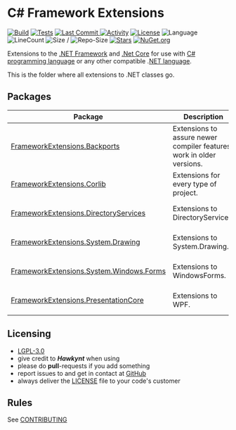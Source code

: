 # C# Framework Extensions
[![Build](https://github.com/Hawkynt/C--FrameworkExtensions/actions/workflows/Build.yml/badge.svg)](https://github.com/Hawkynt/C--FrameworkExtensions/actions/workflows/Build.yml)
[![Tests](https://github.com/Hawkynt/C--FrameworkExtensions/actions/workflows/Tests.yml/badge.svg)](https://github.com/Hawkynt/C--FrameworkExtensions/actions/workflows/Tests.yml)
[![Last Commit](https://img.shields.io/github/last-commit/Hawkynt/C--FrameworkExtensions?branch=master) ![Activity](https://img.shields.io/github/commit-activity/y/Hawkynt/C--FrameworkExtensions?branch=master)](https://github.com/Hawkynt/C--FrameworkExtensions/commits/master)
[![License](https://img.shields.io/badge/License-LGPL_3.0-blue)](https://licenses.nuget.org/LGPL-3.0-or-later)
![Language](https://img.shields.io/github/languages/top/Hawkynt/C--FrameworkExtensions?color=purple)
![LineCount](https://tokei.rs/b1/github/Hawkynt/C--FrameworkExtensions?color=magenta)
![Size](https://img.shields.io/github/languages/code-size/Hawkynt/C--FrameworkExtensions?color=green) / 
![Repo-Size](https://img.shields.io/github/repo-size/Hawkynt/C--FrameworkExtensions?color=red)
[![Stars](https://img.shields.io/github/stars/Hawkynt/C--FrameworkExtensions?color=yellow)](https://github.com/Hawkynt/C--FrameworkExtensions/stargazers)
[![NuGet.org](https://img.shields.io/badge/Packages_on-NuGet.org-dodgerblue)](https://www.nuget.org/profiles/Hawkynt)

Extensions to the [.NET Framework](https://en.wikipedia.org/wiki/.NET_Framework) and [.Net Core](https://en.wikipedia.org/wiki/.NET) for use with [C# programming language](https://en.wikipedia.org/wiki/C_Sharp_(programming_language)) or any other compatible .[NET language](https://en.wikipedia.org/wiki/List_of_.NET_libraries_and_frameworks).

This is the folder where all extensions to .NET classes go.

## Packages

| Package | Description | Version | Downloads |
| --- | --- | --- | --- |
| [FrameworkExtensions.Backports](https://www.nuget.org/packages/FrameworkExtensions.Backports) | Extensions to assure newer compiler features work in older versions. | [![NuGet Version](https://img.shields.io/nuget/v/FrameworkExtensions.Backports)](https://www.nuget.org/packages/FrameworkExtensions.Backports/) | [![NuGet Downloads](https://img.shields.io/nuget/dt/FrameworkExtensions.Backports)](https://www.nuget.org/stats/packages/FrameworkExtensions.Backports?groupby=Version) |
| [FrameworkExtensions.Corlib](https://www.nuget.org/packages/FrameworkExtensions.Corlib) | Extensions for every type of project. | [![NuGet Version](https://img.shields.io/nuget/v/FrameworkExtensions.Corlib)](https://www.nuget.org/packages/FrameworkExtensions.Corlib/) | [![NuGet Dwonloads](https://img.shields.io/nuget/dt/FrameworkExtensions.Corlib)](https://www.nuget.org/stats/packages/FrameworkExtensions.Corlib?groupby=Version) |
| [FrameworkExtensions.DirectoryServices](https://www.nuget.org/packages/FrameworkExtensions.DirectoryServices) | Extensions to DirectoryServices. | [![NuGet Version](https://img.shields.io/nuget/v/FrameworkExtensions.DirectoryServices)](https://www.nuget.org/packages/FrameworkExtensions.DirectoryServices/) | [![NuGet Downloads](https://img.shields.io/nuget/dt/FrameworkExtensions.DirectoryServices)](https://www.nuget.org/stats/packages/FrameworkExtensions.DirectoryServices?groupby=Version) |
| [FrameworkExtensions.System.Drawing](https://www.nuget.org/packages/FrameworkExtensions.System.Drawing) | Extensions to System.Drawing. | [![NuGet Version](https://img.shields.io/nuget/v/FrameworkExtensions.System.Drawing)](https://www.nuget.org/packages/FrameworkExtensions.System.Drawing/) | [![NuGet Downloads](https://img.shields.io/nuget/dt/FrameworkExtensions.System.Drawing)](https://www.nuget.org/stats/packages/FrameworkExtensions.System.Drawing?groupby=Version) |
| [FrameworkExtensions.System.Windows.Forms](https://www.nuget.org/packages/FrameworkExtensions.System.Windows.Forms) | Extensions to WindowsForms. | [![NuGet Version](https://img.shields.io/nuget/v/FrameworkExtensions.System.Windows.Forms)](https://www.nuget.org/packages/FrameworkExtensions.System.Windows.Forms/) | [![NuGet Version](https://img.shields.io/nuget/dt/FrameworkExtensions.System.Windows.Forms)](https://www.nuget.org/stats/packages/FrameworkExtensions.System.Windows.Forms?groupby=Version) |
| [FrameworkExtensions.PresentationCore](https://www.nuget.org/packages/FrameworkExtensions.PresentationCore) | Extensions to WPF. | [![NuGet Version](https://img.shields.io/nuget/v/FrameworkExtensions.PresentationCore)](https://www.nuget.org/packages/FrameworkExtensions.PresentationCore/) | [![NuGet Downloads](https://img.shields.io/nuget/dt/FrameworkExtensions.PresentationCore)](https://www.nuget.org/stats/packages/FrameworkExtensions.PresentationCore?groupby=Version) |

## Licensing
* [LGPL-3.0](https://en.wikipedia.org/wiki/GNU_Lesser_General_Public_License)
* give credit to ***Hawkynt*** when using
* please do **pull**-requests if you add something
* report issues to and get in contact at [GitHub](https://github.com/Hawkynt/C--FrameworkExtensions)
* always deliver the [LICENSE](https://www.gnu.org/licenses/lgpl-3.0.txt) file to your code's customer

## Rules
See [CONTRIBUTING](https://github.com/Hawkynt/C--FrameworkExtensions/blob/master/CONTRIBUTING.md)